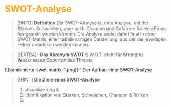 # <font color = "orange">SWOT-Analyse</font>
>[!INFO] **Definition**
>Die SWOT-Analyse ist eine Analyse, mit der Stärken, Schwächen, aber auch Chancen und Gefahren für eine Firma festgestellt werden können. Die Analyse endet dabei final in einer SWOT-Matrix, einer tabellenartigen Darstellung, aus der die jeweiligen Felder abgelesen werden können.

>[!EXTRA]- **Das Akronym SWOT**
>S.W.O.T. steht für 
>	**S**trengths
>	**W**eaknesses
>	**O**pportunities
>	**T**hreats

![[kombinierte-swot-matrix-1.png]]
^ Der Aufbau einer SWOT-Analyse

>[!HINT] **Die Ziele einer SWOT-Analyse**
>  1. Visualisierung & 
>  2. Identifikation von Stärken, Schwächen, Chancen & Risiken
>  3. 